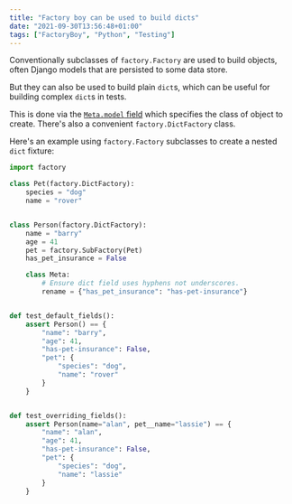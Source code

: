 ```yaml
---
title: "Factory boy can be used to build dicts"
date: "2021-09-30T13:56:48+01:00"
tags: ["FactoryBoy", "Python", "Testing"]
---
```


Conventionally subclasses of `factory.Factory` are used to build objects, often
Django models that are persisted to some data store.

But they can also be used to build plain `dict`s, which can be useful for
building complex `dict`s in tests.

This is done via the
[`Meta.model` field](https://factoryboy.readthedocs.io/en/stable/reference.html#factory.FactoryOptions.model)
which specifies the class of object to create. There's also a convenient
`factory.DictFactory` class.

Here's an example using `factory.Factory` subclasses to create a nested `dict`
fixture:

```py
import factory

class Pet(factory.DictFactory):
    species = "dog"
    name = "rover"


class Person(factory.DictFactory):
    name = "barry"
    age = 41
    pet = factory.SubFactory(Pet)
    has_pet_insurance = False

    class Meta:
        # Ensure dict field uses hyphens not underscores.
        rename = {"has_pet_insurance": "has-pet-insurance"}


def test_default_fields():
    assert Person() == {
        "name": "barry",
        "age": 41,
        "has-pet-insurance": False,
        "pet": {
            "species": "dog",
            "name": "rover"
        }
    }


def test_overriding_fields():
    assert Person(name="alan", pet__name="lassie") == {
        "name": "alan",
        "age": 41,
        "has-pet-insurance": False,
        "pet": {
            "species": "dog",
            "name": "lassie"
        }
    }


```
